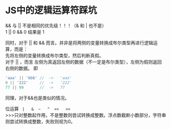 # JS中的逻辑运算符踩坑

&& 与 || 不是相同的优先级！！！（& 和 | 也不是）<br>
1 || 0 && 0  结果是 1 

同时，对于 ||  和  &&  而言。并非是将两侧的变量转换成布尔类型再进行逻辑运算，而是：<br>
先将左侧的变量转换成布尔类型，然后判断真假。<br>
对于 || ，而言 左侧为真返回左侧的数据（不一定是布尔类型），左侧为假则返回右侧的数据。
即  
```javascript
'aaa' || 'bbb' //  ->   'aaa'
0 || '222'     //  ->   '222'
77 || 99       //  ->   77
```
同理，对于&&也是类似的情况。

位运算 `  |   &  ~   ^  <<   >> `<br> >>>只对整数起作用，不是整数则尝试转换成整数。浮点数截断小数部分，字符串则尝试转换成整数，失败则视为0。
